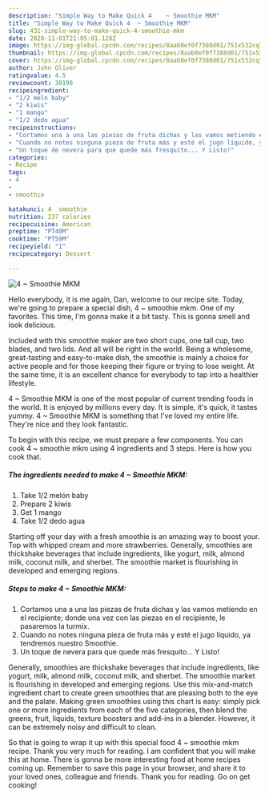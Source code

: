 ```yaml
---
description: "Simple Way to Make Quick 4	~ Smoothie MKM"
title: "Simple Way to Make Quick 4	~ Smoothie MKM"
slug: 431-simple-way-to-make-quick-4-smoothie-mkm
date: 2020-11-01T21:05:01.128Z
image: https://img-global.cpcdn.com/recipes/8aab0ef0f7388d01/751x532cq70/4-smoothie-mkm-foto-principal.jpg
thumbnail: https://img-global.cpcdn.com/recipes/8aab0ef0f7388d01/751x532cq70/4-smoothie-mkm-foto-principal.jpg
cover: https://img-global.cpcdn.com/recipes/8aab0ef0f7388d01/751x532cq70/4-smoothie-mkm-foto-principal.jpg
author: John Oliver
ratingvalue: 4.5
reviewcount: 30198
recipeingredient:
- "1/2 meln baby"
- "2 kiwis"
- "1 mango"
- "1/2 dedo agua"
recipeinstructions:
- "Cortamos una a una las piezas de fruta dichas y las vamos metiendo en el recipiente; donde una vez con las piezas en el recipiente, le pasaremos la turmix."
- "Cuando no notes ninguna pieza de fruta más y esté el jugo líquido, ya tendremos nuestro Smoothie."
- "Un toque de nevera para que quede más fresquito... Y Listo!"
categories:
- Recipe
tags:
- 4
- 
- smoothie

katakunci: 4  smoothie 
nutrition: 237 calories
recipecuisine: American
preptime: "PT40M"
cooktime: "PT59M"
recipeyield: "1"
recipecategory: Dessert

---
```



![4	~ Smoothie MKM](https://img-global.cpcdn.com/recipes/8aab0ef0f7388d01/751x532cq70/4-smoothie-mkm-foto-principal.jpg)

Hello everybody, it is me again, Dan, welcome to our recipe site. Today, we're going to prepare a special dish, 4	~ smoothie mkm. One of my favorites. This time, I'm gonna make it a bit tasty. This is gonna smell and look delicious.

Included with this smoothie maker are two short cups, one tall cup, two blades, and two lids. And all will be right in the world. Being a wholesome, great-tasting and easy-to-make dish, the smoothie is mainly a choice for active people and for those keeping their figure or trying to lose weight. At the same time, it is an excellent chance for everybody to tap into a healthier lifestyle.

4	~ Smoothie MKM is one of the most popular of current trending foods in the world. It is enjoyed by millions every day. It is simple, it's quick, it tastes yummy. 4	~ Smoothie MKM is something that I've loved my entire life. They're nice and they look fantastic.


To begin with this recipe, we must prepare a few components. You can cook 4	~ smoothie mkm using 4 ingredients and 3 steps. Here is how you cook that.

<!--inarticleads1-->

##### The ingredients needed to make 4	~ Smoothie MKM:

1. Take 1/2 melón baby
1. Prepare 2 kiwis
1. Get 1 mango
1. Take 1/2 dedo agua


Starting off your day with a fresh smoothie is an amazing way to boost your. Top with whipped cream and more strawberries. Generally, smoothies are thickshake beverages that include ingredients, like yogurt, milk, almond milk, coconut milk, and sherbet. The smoothie market is flourishing in developed and emerging regions. 

<!--inarticleads2-->

##### Steps to make 4	~ Smoothie MKM:

1. Cortamos una a una las piezas de fruta dichas y las vamos metiendo en el recipiente; donde una vez con las piezas en el recipiente, le pasaremos la turmix.
1. Cuando no notes ninguna pieza de fruta más y esté el jugo líquido, ya tendremos nuestro Smoothie.
1. Un toque de nevera para que quede más fresquito... Y Listo!


Generally, smoothies are thickshake beverages that include ingredients, like yogurt, milk, almond milk, coconut milk, and sherbet. The smoothie market is flourishing in developed and emerging regions. Use this mix-and-match ingredient chart to create green smoothies that are pleasing both to the eye and the palate. Making green smoothies using this chart is easy: simply pick one or more ingredients from each of the five categories, then blend the greens, fruit, liquids, texture boosters and add-ins in a blender. However, it can be extremely noisy and difficult to clean. 

So that is going to wrap it up with this special food 4	~ smoothie mkm recipe. Thank you very much for reading. I am confident that you will make this at home. There is gonna be more interesting food at home recipes coming up. Remember to save this page in your browser, and share it to your loved ones, colleague and friends. Thank you for reading. Go on get cooking!
